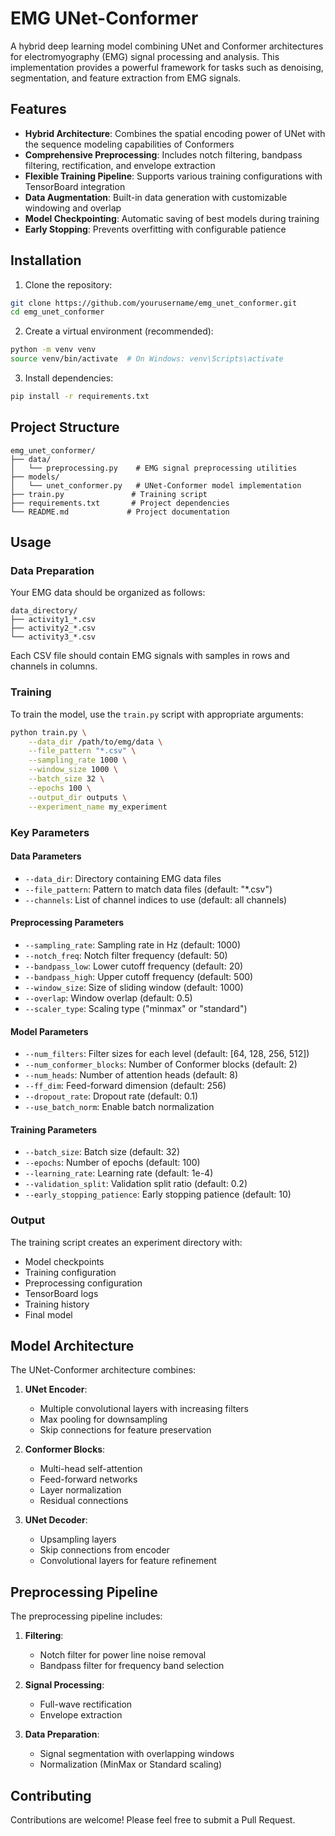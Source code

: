 # EMG UNet-Conformer

A hybrid deep learning model combining UNet and Conformer architectures for electromyography (EMG) signal processing and analysis. This implementation provides a powerful framework for tasks such as denoising, segmentation, and feature extraction from EMG signals.

## Features

- **Hybrid Architecture**: Combines the spatial encoding power of UNet with the sequence modeling capabilities of Conformers
- **Comprehensive Preprocessing**: Includes notch filtering, bandpass filtering, rectification, and envelope extraction
- **Flexible Training Pipeline**: Supports various training configurations with TensorBoard integration
- **Data Augmentation**: Built-in data generation with customizable windowing and overlap
- **Model Checkpointing**: Automatic saving of best models during training
- **Early Stopping**: Prevents overfitting with configurable patience

## Installation

1. Clone the repository:
```bash
git clone https://github.com/yourusername/emg_unet_conformer.git
cd emg_unet_conformer
```

2. Create a virtual environment (recommended):
```bash
python -m venv venv
source venv/bin/activate  # On Windows: venv\Scripts\activate
```

3. Install dependencies:
```bash
pip install -r requirements.txt
```

## Project Structure

```
emg_unet_conformer/
├── data/
│   └── preprocessing.py    # EMG signal preprocessing utilities
├── models/
│   └── unet_conformer.py   # UNet-Conformer model implementation
├── train.py               # Training script
├── requirements.txt       # Project dependencies
└── README.md             # Project documentation
```

## Usage

### Data Preparation

Your EMG data should be organized as follows:
```
data_directory/
├── activity1_*.csv
├── activity2_*.csv
└── activity3_*.csv
```

Each CSV file should contain EMG signals with samples in rows and channels in columns.

### Training

To train the model, use the `train.py` script with appropriate arguments:

```bash
python train.py \
    --data_dir /path/to/emg/data \
    --file_pattern "*.csv" \
    --sampling_rate 1000 \
    --window_size 1000 \
    --batch_size 32 \
    --epochs 100 \
    --output_dir outputs \
    --experiment_name my_experiment
```

### Key Parameters

#### Data Parameters
- `--data_dir`: Directory containing EMG data files
- `--file_pattern`: Pattern to match data files (default: "*.csv")
- `--channels`: List of channel indices to use (default: all channels)

#### Preprocessing Parameters
- `--sampling_rate`: Sampling rate in Hz (default: 1000)
- `--notch_freq`: Notch filter frequency (default: 50)
- `--bandpass_low`: Lower cutoff frequency (default: 20)
- `--bandpass_high`: Upper cutoff frequency (default: 500)
- `--window_size`: Size of sliding window (default: 1000)
- `--overlap`: Window overlap (default: 0.5)
- `--scaler_type`: Scaling type ("minmax" or "standard")

#### Model Parameters
- `--num_filters`: Filter sizes for each level (default: [64, 128, 256, 512])
- `--num_conformer_blocks`: Number of Conformer blocks (default: 2)
- `--num_heads`: Number of attention heads (default: 8)
- `--ff_dim`: Feed-forward dimension (default: 256)
- `--dropout_rate`: Dropout rate (default: 0.1)
- `--use_batch_norm`: Enable batch normalization

#### Training Parameters
- `--batch_size`: Batch size (default: 32)
- `--epochs`: Number of epochs (default: 100)
- `--learning_rate`: Learning rate (default: 1e-4)
- `--validation_split`: Validation split ratio (default: 0.2)
- `--early_stopping_patience`: Early stopping patience (default: 10)

### Output

The training script creates an experiment directory with:
- Model checkpoints
- Training configuration
- Preprocessing configuration
- TensorBoard logs
- Training history
- Final model

## Model Architecture

The UNet-Conformer architecture combines:

1. **UNet Encoder**:
   - Multiple convolutional layers with increasing filters
   - Max pooling for downsampling
   - Skip connections for feature preservation

2. **Conformer Blocks**:
   - Multi-head self-attention
   - Feed-forward networks
   - Layer normalization
   - Residual connections

3. **UNet Decoder**:
   - Upsampling layers
   - Skip connections from encoder
   - Convolutional layers for feature refinement

## Preprocessing Pipeline

The preprocessing pipeline includes:

1. **Filtering**:
   - Notch filter for power line noise removal
   - Bandpass filter for frequency band selection

2. **Signal Processing**:
   - Full-wave rectification
   - Envelope extraction

3. **Data Preparation**:
   - Signal segmentation with overlapping windows
   - Normalization (MinMax or Standard scaling)

## Contributing

Contributions are welcome! Please feel free to submit a Pull Request.
 

 
